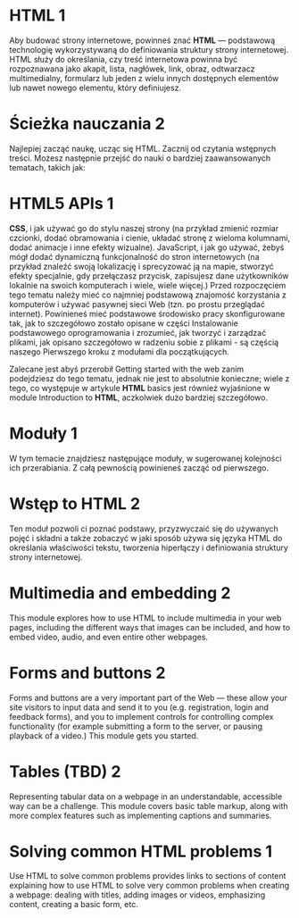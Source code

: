 # HTML 1

Aby budować strony internetowe, powinneś znać **HTML** — podstawową technologię wykorzystywaną do definiowania struktury strony internetowej. HTML służy do określania, czy treść internetowa powinna być rozpoznawana jako akapit, lista, nagłówek, link, obraz, odtwarzacz multimedialny, formularz lub jeden z wielu innych dostępnych elementów lub nawet nowego elementu, który definiujesz.

# Ścieżka nauczania 2
Najlepiej zacząć naukę, ucząc się HTML. Zacznij od czytania wstępnych treści. Możesz następnie przejść do nauki o bardziej zaawansowanych tematach, takich jak:

# HTML5 APIs 1

**CSS**, i jak używać go do stylu naszej strony (na przykład zmienić rozmiar czcionki, dodać obramowania i cienie, układać stronę z wieloma kolumnami, dodać animacje i inne efekty wizualne).
JavaScript, i jak go używać, żebyś mógł dodać dynamiczną funkcjonalność do stron internetowych (na przykład znaleźć swoją lokalizację i sprecyzować ją na mapie, stworzyć efekty specjalnie, gdy przełączasz przycisk, zapisujesz dane użytkowników lokalnie na swoich komputerach i wiele, wiele więcej.)
Przed rozpoczęciem tego tematu należy mieć co najmniej podstawową znajomość korzystania z komputerów i używać pasywnej sieci Web (tzn. po prostu przeglądać internet). Powinieneś mieć podstawowe środowisko pracy skonfigurowane tak, jak to szczegółowo zostało opisane w części Instalowanie podstawowego oprogramowania i zrozumieć, jak tworzyć i zarządzać plikami, jak opisano szczegółowo w radzeniu sobie z plikami - są częścią naszego Pierwszego kroku z modułami dla początkujących.

Zalecane jest abyś przerobił Getting started with the web zanim podejdziesz do tego tematu, jednak nie jest to absolutnie konieczne; wiele z tego, co występuje w artykule **HTML** basics jest również wyjaśnione w module Introduction to **HTML**, aczkolwiek dużo bardziej szczegółowo.

# Moduły 1

W tym temacie znajdziesz następujące moduły, w sugerowanej kolejności ich przerabiania. Z całą pewnością powinieneś zacząć od pierwszego.

# Wstęp to HTML 2
Ten moduł pozwoli ci poznać podstawy, przyzwyczaić się do używanych pojęć i składni a także zobaczyć w jaki sposób używa się języka HTML do określania właściwości tekstu, tworzenia hiperłączy i definiowania struktury strony internetowej.

# Multimedia and embedding 2

This module explores how to use HTML to include multimedia in your web pages, including the different ways that images can be included, and how to embed video, audio, and even entire other webpages.

# Forms and buttons 2

Forms and buttons are a very important part of the Web — these allow your site visitors to input data and send it to you (e.g. registration, login and feedback forms), and you to implement controls for controlling complex functionality (for example submitting a form to the server, or pausing playback of a video.) This module gets you started.

# Tables (TBD) 2

Representing tabular data on a webpage in an understandable, accessible way can be a challenge. This module covers basic table markup, along with more complex features such as implementing captions and summaries.

# Solving common HTML problems 1

Use HTML to solve common problems provides links to sections of content explaining how to use HTML to solve very common problems when creating a webpage: dealing with titles, adding images or videos, emphasizing content, creating a basic form, etc.

